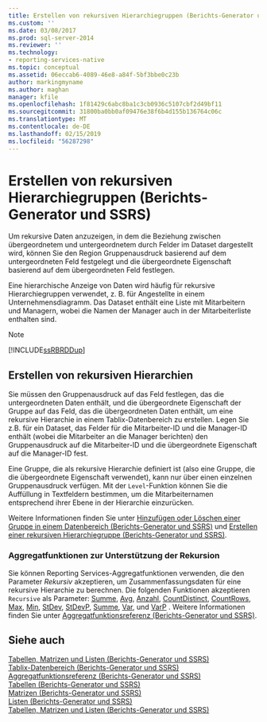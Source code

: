 ```yaml
---
title: Erstellen von rekursiven Hierarchiegruppen (Berichts-Generator und SSRS) | Microsoft-Dokumentation
ms.custom: ''
ms.date: 03/08/2017
ms.prod: sql-server-2014
ms.reviewer: ''
ms.technology:
- reporting-services-native
ms.topic: conceptual
ms.assetid: 06eccab6-4089-46e8-a84f-5bf3bbe0c23b
author: markingmyname
ms.author: maghan
manager: kfile
ms.openlocfilehash: 1f81429c6abc8ba1c3cb0936c5107cbf2d49bf11
ms.sourcegitcommit: 31800ba0bb0af09476e38f6b4d155b136764c06c
ms.translationtype: MT
ms.contentlocale: de-DE
ms.lasthandoff: 02/15/2019
ms.locfileid: "56287298"
---
```

# <a name="creating-recursive-hierarchy-groups-report-builder-and-ssrs"></a>Erstellen von rekursiven Hierarchiegruppen (Berichts-Generator und SSRS)
  Um rekursive Daten anzuzeigen, in dem die Beziehung zwischen übergeordnetem und untergeordnetem durch Felder im Dataset dargestellt wird, können Sie den Region Gruppenausdruck basierend auf dem untergeordneten Feld festgelegt und die übergeordnete Eigenschaft basierend auf dem übergeordneten Feld festlegen.  
  
 Eine hierarchische Anzeige von Daten wird häufig für rekursive Hierarchiegruppen verwendet, z. B. für Angestellte in einem Unternehmensdiagramm. Das Dataset enthält eine Liste mit Mitarbeitern und Managern, wobei die Namen der Manager auch in der Mitarbeiterliste enthalten sind.  
  
> [!NOTE]  
>  [!INCLUDE[ssRBRDDup](../../includes/ssrbrddup-md.md)]  
  
## <a name="creating-recursive-hierarchies"></a>Erstellen von rekursiven Hierarchien  
 Sie müssen den Gruppenausdruck auf das Feld festlegen, das die untergeordneten Daten enthält, und die übergeordnete Eigenschaft der Gruppe auf das Feld, das die übergeordneten Daten enthält, um eine rekursive Hierarchie in einem Tablix-Datenbereich zu erstellen. Legen Sie z.B. für ein Dataset, das Felder für die Mitarbeiter-ID und die Manager-ID enthält (wobei die Mitarbeiter an die Manager berichten) den Gruppenausdruck auf die Mitarbeiter-ID und die übergeordnete Eigenschaft auf die Manager-ID fest.  
  
 Eine Gruppe, die als rekursive Hierarchie definiert ist (also eine Gruppe, die die übergeordnete Eigenschaft verwendet), kann nur über einen einzelnen Gruppenausdruck verfügen. Mit der `Level`-Funktion können Sie die Auffüllung in Textfeldern bestimmen, um die Mitarbeiternamen entsprechend ihrer Ebene in der Hierarchie einzurücken.  
  
 Weitere Informationen finden Sie unter [Hinzufügen oder Löschen einer Gruppe in einem Datenbereich (Berichts-Generator und SSRS)](add-or-delete-a-group-in-a-data-region-report-builder-and-ssrs.md) und [Erstellen einer rekursiven Hierarchiegruppe (Berichts-Generator und SSRS)](create-a-recursive-hierarchy-group-report-builder-and-ssrs.md).  
  
### <a name="aggregate-functions-that-support-recursion"></a>Aggregatfunktionen zur Unterstützung der Rekursion  
 Sie können Reporting Services-Aggregatfunktionen verwenden, die den Parameter *Rekursiv* akzeptieren, um Zusammenfassungsdaten für eine rekursive Hierarchie zu berechnen. Die folgenden Funktionen akzeptieren `Recursive` als Parameter: [Summe](report-builder-functions-sum-function.md), [Avg](report-builder-functions-avg-function.md), [Anzahl](report-builder-functions-count-function.md), [CountDistinct](report-builder-functions-countdistinct-function.md), [CountRows](report-builder-functions-countrows-function.md), [Max](report-builder-functions-max-function.md), [Min](report-builder-functions-min-function.md), [StDev](report-builder-functions-stdev-function.md), [StDevP](report-builder-functions-stdevp-function.md), [Summe](report-builder-functions-sum-function.md), [Var](report-builder-functions-var-function.md), und [VarP](report-builder-functions-varp-function.md) . Weitere Informationen finden Sie unter [Aggregatfunktionsreferenz &#40;Berichts-Generator und SSRS&#41;](report-builder-functions-aggregate-functions-reference.md).  
  
## <a name="see-also"></a>Siehe auch  
 [Tabellen, Matrizen und Listen &#40;Berichts-Generator und SSRS&#41;](tables-matrices-and-lists-report-builder-and-ssrs.md)   
 [Tablix-Datenbereich &#40;Berichts-Generator und SSRS&#41;](../tablix-data-region-report-builder-and-ssrs.md)   
 [Aggregatfunktionsreferenz &#40;Berichts-Generator und SSRS&#41;](report-builder-functions-aggregate-functions-reference.md)   
 [Tabellen (Berichts-Generator und SSRS)](tables-report-builder-and-ssrs.md)   
 [Matrizen (Berichts-Generator und SSRS)](create-a-matrix-report-builder-and-ssrs.md)   
 [Listen (Berichts-Generator und SSRS)](create-invoices-and-forms-with-lists-report-builder-and-ssrs.md)   
 [Tabellen, Matrizen und Listen &#40;Berichts-Generator und SSRS&#41;](tables-matrices-and-lists-report-builder-and-ssrs.md)  
  
  

